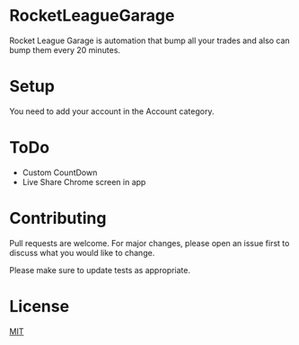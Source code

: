 # RocketLeagueGarage
Rocket League Garage is automation that bump all your trades and also can bump them every 20 minutes.

# Setup
You need to add your account in the Account category.

# ToDo
- Custom CountDown
- Live Share Chrome screen in app

# Contributing
Pull requests are welcome. For major changes, please open an issue first to discuss what you would like to change.

Please make sure to update tests as appropriate.

# License
[MIT](https://github.com/YoussofKhawaja/RocketLeagueGarage/blob/main/LICENSE)

